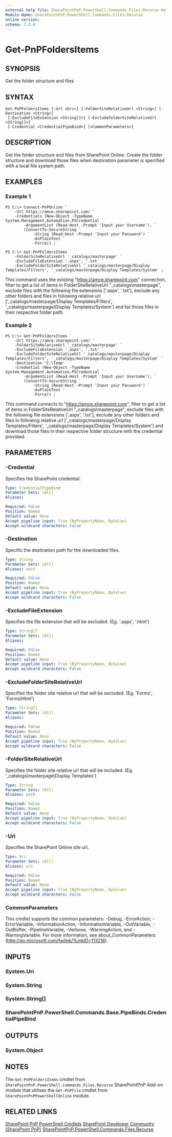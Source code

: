 ```yaml
---
external help file: SharePointPnP.PowerShell.Commands.Files.Recurse-Help.xml
Module Name: SharePointPnP.PowerShell.Commands.Files.Recurse
online version:
schema: 2.0.0
---
```


# Get-PnPFoldersItems

## SYNOPSIS
Get the folder structure and files

## SYNTAX

```
Get-PnPFoldersItems [-Url <Uri>] [-FolderSiteRelativeUrl <String>] [-Destination <String>]
 [-ExcludeFileExtension <String[]>] [-ExcludeFolderSiteRelativeUrl <String[]>]
 [-Credential <CredentialPipeBind>] [<CommonParameters>]
```

## DESCRIPTION
Get the folder structure and files from SharePoint Online.
Create the folder structure and download those files when destination parameter is specified with a local file system path.

## EXAMPLES

### Example 1
```
PS C:\> Connect-PnPOnline `
    -Url https://amce.sharepoint.com/ `
    -Credentials (New-Object -TypeName System.Management.Automation.PSCredential `
        -ArgumentList (Read-Host -Prompt 'Input your Username'), `
        (ConvertTo-SecureString `
            -String (Read-Host -Prompt 'Input your Password') `
            -AsPlainText `
            -Force)) ;

PS C:\> Get-PnPFoldersItems `
    -FolderSiteRelativeUrl '_catalogs/masterpage' `
    -ExcludeFileExtension '.aspx', '.txt' `
    -ExcludeFolderSiteRelativeUrl '_catalogs/masterpage/Display Templates/Filters', '_catalogs/masterpage/Display Templates/System' ;
```

This command uses the existing "https://amce.sharepoint.com" connection, filter to get a list of items in FolderSiteRelativeUrl "_catalogs\masterpage", exclude files with the following file extensions \['.aspx', '.txt'\], exclude any other folders and files in following relative url \['_catalogs/masterpage/Display Templates/Filters', '_catalogs/masterpage/Display Templates/System'\] and list those files in their respective folder path.

### Example 2
```
PS C:\> Get-PnPFoldersItems `
    -Url https://amce.sharepoint.com/ `
    -FolderSiteRelativeUrl '_catalogs/masterpage' `
    -ExcludeFileExtension '.aspx', '.txt' `
    -ExcludeFolderSiteRelativeUrl '_catalogs/masterpage/Display Templates/Filters', '_catalogs/masterpage/Display Templates/System' `
    -Destination 'C:\Temp' `
    -Credential (New-Object -TypeName System.Management.Automation.PSCredential `
        -ArgumentList (Read-Host -Prompt 'Input your Username'), `
        (ConvertTo-SecureString `
            -String (Read-Host -Prompt 'Input your Password') `
            -AsPlainText `
            -Force)) ;
```

This command connects to "https://amce.sharepoint.com", filter to get a list of items in FolderSiteRelativeUrl "_catalogs\masterpage", exclude files with the following file extensions \['.aspx', '.txt'\], exclude any other folders and files in following relative url \['_catalogs/masterpage/Display Templates/Filters', '_catalogs/masterpage/Display Templates/System'\] and download those files in their respective folder structure with the credential provided.

## PARAMETERS

### -Credential
Specifies the SharePoint credential.

```yaml
Type: CredentialPipeBind
Parameter Sets: (All)
Aliases:

Required: False
Position: Named
Default value: None
Accept pipeline input: True (ByPropertyName, ByValue)
Accept wildcard characters: False
```

### -Destination
Specific the destination path for the downloaded files.

```yaml
Type: String
Parameter Sets: (All)
Aliases: dest

Required: False
Position: Named
Default value: None
Accept pipeline input: True (ByPropertyName, ByValue)
Accept wildcard characters: False
```

### -ExcludeFileExtension
Specifies the file extension that will be excluded. (Eg. '.aspx', '.html')

```yaml
Type: String[]
Parameter Sets: (All)
Aliases:

Required: False
Position: Named
Default value: None
Accept pipeline input: True (ByPropertyName, ByValue)
Accept wildcard characters: False
```

### -ExcludeFolderSiteRelativeUrl
Specifies the folder site relative url that will be excluded. (Eg. 'Forms', 'Forms\Html')

```yaml
Type: String[]
Parameter Sets: (All)
Aliases:

Required: False
Position: Named
Default value: None
Accept pipeline input: True (ByPropertyName, ByValue)
Accept wildcard characters: False
```

### -FolderSiteRelativeUrl
Specifies the folder site relative url that will be included. (Eg. '_catalogs\masterpage\Display Templates')

```yaml
Type: String
Parameter Sets: (All)
Aliases: path

Required: False
Position: Named
Default value: None
Accept pipeline input: True (ByPropertyName, ByValue)
Accept wildcard characters: False
```

### -Url
Specifies the SharePoint Online site url.

```yaml
Type: Uri
Parameter Sets: (All)
Aliases: uri

Required: False
Position: Named
Default value: None
Accept pipeline input: True (ByPropertyName, ByValue)
Accept wildcard characters: False
```

### CommonParameters
This cmdlet supports the common parameters: -Debug, -ErrorAction, -ErrorVariable, -InformationAction, -InformationVariable, -OutVariable, -OutBuffer, -PipelineVariable, -Verbose, -WarningAction, and -WarningVariable.
For more information, see about_CommonParameters (http://go.microsoft.com/fwlink/?LinkID=113216).

## INPUTS

### System.Uri

### System.String

### System.String[]

### SharePointPnP.PowerShell.Commands.Base.PipeBinds.CredentialPipeBind


## OUTPUTS

### System.Object

## NOTES
The `Get-PnPFoldersItems` cmdlet from `SharePointPnP.PowerShell.Commands.Files.Recurse` SharePointPnP Add-on module that utilises the `Get-PnPFile` cmdlet from `SharePointPnPPowerShellOnline` module.

## RELATED LINKS
[SharePoint PnP PowerShell Cmdlets](https://github.com/SharePoint/PnP-PowerShell)
[SharePoint Developer Community (SharePoint PnP)](https://docs.microsoft.com/en-us/sharepoint/dev/community/community)
[SharePointPnP.PowerShell.Commands.Files.Recurse](https://github.com/kiazhi/SharePointPnP.PowerShell.Commands.Files.Recurse)
